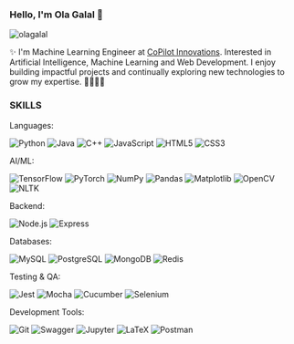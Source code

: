 ### Hello, I'm Ola Galal 👋

<img src="https://komarev.com/ghpvc/?username=olagalal&label=Profile%20views&color=lightgrey&style=plastic" alt="olagalal" />

<p>✨ I'm Machine Learning Engineer at <a href="https://copilotinnovations.com/">CoPilot Innovations</a>. Interested in Artificial Intelligence, Machine Learning and Web Development. I enjoy building impactful projects and continually exploring new technologies to grow my expertise. 🚀👩🏻‍💻</p> 


<h3>SKILLS</h3>
Languages:
<p>
  <img alt="Python" src="https://img.shields.io/badge/-Python-4A6C81?style=flat-square&logo=python&logoColor=white" />
  <img alt="Java" src="https://img.shields.io/badge/-Java-6D5A77?style=flat-square&logo=openjdk&logoColor=white" />  
  <img alt="C++" src="https://img.shields.io/badge/-C++-4F697A?style=flat-square&logo=cplusplus&logoColor=white" />
  <img alt="JavaScript" src="https://img.shields.io/badge/-JavaScript-675C65?style=flat-square&logo=JavaScript&logoColor=white" />
  <img alt="HTML5" src="https://img.shields.io/badge/-HTML5-79658A?style=flat-square&logo=html5&logoColor=white" />  
  <img alt="CSS3" src="https://img.shields.io/badge/-CSS3-587588?style=flat-square&logo=css3&logoColor=white" />
</p>

AI/ML:
<p>
  <img alt="TensorFlow" src="https://img.shields.io/badge/-TensorFlow-8B5E67?style=flat-square&logo=tensorflow&logoColor=white" />
  <img alt="PyTorch" src="https://img.shields.io/badge/-PyTorch-77687D?style=flat-square&logo=pytorch&logoColor=white" />
  <img alt="NumPy" src="https://img.shields.io/badge/-NumPy-627D8A?style=flat-square&logo=numpy&logoColor=white" />
  <img alt="Pandas" src="https://img.shields.io/badge/-Pandas-4F697A?style=flat-square&logo=pandas&logoColor=white" />
  <img alt="Matplotlib" src="https://img.shields.io/badge/-Matplotlib-79658A?style=flat-square&logo=python&logoColor=white" />
  <img alt="OpenCV" src="https://img.shields.io/badge/-OpenCV-675C65?style=flat-square&logo=opencv&logoColor=white" />
  <img alt="NLTK" src="https://img.shields.io/badge/-NLTK-6D5A77?style=flat-square&logo=python&logoColor=white" />
</p>

<!-- Cloud & DevOps:
<p>
  <img alt="Docker" src="https://img.shields.io/badge/-Docker-587588?style=flat-square&logo=docker&logoColor=white" />
  <img alt="AWS" src="https://img.shields.io/badge/-AWS-8B5E67?style=flat-square&logo=amazonaws&logoColor=white" />
  <img alt="GCP" src="https://img.shields.io/badge/-GCP-77687D?style=flat-square&logo=googlecloud&logoColor=white" />
</p>

Frontend:
<p>
  <img alt="React" src="https://img.shields.io/badge/-React-4F697A?style=flat-square&logo=react&logoColor=white" />
  <img alt="Bootstrap" src="https://img.shields.io/badge/-Bootstrap-79658A?style=flat-square&logo=Bootstrap&logoColor=white" />
  <img alt="jQuery" src="https://img.shields.io/badge/-jQuery-627D8A?style=flat-square&logo=jquery&logoColor=white" />
  <img alt="Sass" src="https://img.shields.io/badge/-Sass-8B5E67?style=flat-square&logo=Sass&logoColor=white" />
</p> -->

Backend:
<p>
  <img alt="Node.js" src="https://img.shields.io/badge/-Node.js-587588?style=flat-square&logo=Node.js&logoColor=white" />
  <img alt="Express" src="https://img.shields.io/badge/-Express-6D5A77?style=flat-square&logo=Express&logoColor=white" />
</p>

Databases:
<p>
  <img alt="MySQL" src="https://img.shields.io/badge/-MySQL-4A6C81?style=flat-square&logo=MySQL&logoColor=white" />
  <img alt="PostgreSQL" src="https://img.shields.io/badge/-PostgreSQL-627D8A?style=flat-square&logo=PostgreSQL&logoColor=white" />
  <img alt="MongoDB" src="https://img.shields.io/badge/-MongoDB-79658A?style=flat-square&logo=mongodb&logoColor=white" />
  <img alt="Redis" src="https://img.shields.io/badge/-Redis-8B5E67?style=flat-square&logo=redis&logoColor=white" />
</p>

Testing & QA:
<p>
  <img alt="Jest" src="https://img.shields.io/badge/-Jest-77687D?style=flat-square&logo=jest&logoColor=white" />
  <img alt="Mocha" src="https://img.shields.io/badge/-Mocha-4F697A?style=flat-square&logo=Mocha&logoColor=white" />
  <img alt="Cucumber" src="https://img.shields.io/badge/-Cucumber-627D8A?style=flat-square&logo=Cucumber&logoColor=white" />
  <img alt="Selenium" src="https://img.shields.io/badge/-Selenium-8B5E67?style=flat-square&logo=Selenium&logoColor=white" />
</p>

Development Tools:
<p>
  <img alt="Git" src="https://img.shields.io/badge/-Git-587588?style=flat-square&logo=git&logoColor=white" />
  <img alt="Swagger" src="https://img.shields.io/badge/-Swagger-6D5A77?style=flat-square&logo=Swagger&logoColor=white" />
  <img alt="Jupyter" src="https://img.shields.io/badge/-Jupyter-79658A?style=flat-square&logo=Jupyter&logoColor=white" />
  <img alt="LaTeX" src="https://img.shields.io/badge/-LaTeX-627D8A?style=flat-square&logo=LaTeX&logoColor=white" />
  <img alt="Postman" src="https://img.shields.io/badge/-Postman-8B5E67?style=flat-square&logo=postman&logoColor=white" />
  <!-- <img alt="Shell Script" src="https://img.shields.io/badge/-Shell_Script-77687D?style=flat-square&logo=gnu-bash&logoColor=white" />
  <img alt="MQTT" src="https://img.shields.io/badge/-MQTT-4F697A?style=flat-square&logo=mqtt&logoColor=white" /> -->
</p>
